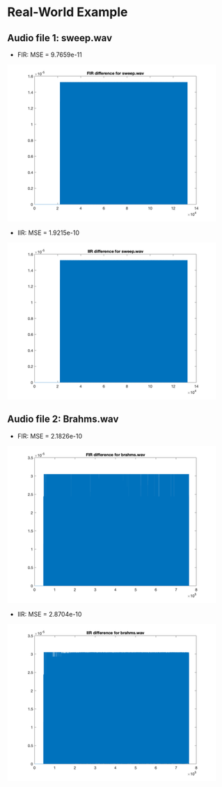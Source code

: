 # Real-World Example

## Audio file 1: sweep.wav
- FIR: MSE = 9.7659e-11
<img src="https://github.com/yitingzhang1228/2020-MUSI6106/blob/ass1_stub/test/plots/FIR_diff_sweep.png" width="480">

- IIR: MSE = 1.9215e-10
<img src="https://github.com/yitingzhang1228/2020-MUSI6106/blob/ass1_stub/test/plots/IIR_diff_sweep.png" width="480">

## Audio file 2: Brahms.wav
- FIR: MSE = 2.1826e-10
<img src="https://github.com/yitingzhang1228/2020-MUSI6106/blob/ass1_stub/test/plots/FIR_diff_brahms.png" width="480">

- IIR: MSE = 2.8704e-10
<img src="https://github.com/yitingzhang1228/2020-MUSI6106/blob/ass1_stub/test/plots/IIR_diff_brahms.png" width="480">
